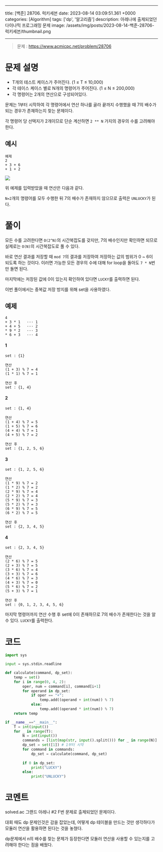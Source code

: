 

---
title: [백준] 28706. 럭키세븐
date: 2023-08-14 03:09:51.361 +0000
categories: [Algorithm]
tags: ['dp', '알고리즘']
description: 아레나에 출제되었던 다이나믹 프로그래밍 문제
image: /assets/img/posts/2023-08-14-백준-28706-럭키세븐/thumbnail.png

---

> 문제 : https://www.acmicpc.net/problem/28706

# 문제 설명

- T개의 테스트 케이스가 주어진다. (1 ≤ T ≤ 10,000)
- 각 테이스 케이스 별로 N개의 명령어가 주어진다. (1 ≤ N ≤ 200,000)
- 각 명령어는 2개의 연산으로 구성되어있다.

문제는 1부터 시작하여 각 명령어에서 연산 하나를 골라 끝까지 수행했을 때 7의 배수가 되는 경우가 존재하는지 찾는 문제이다.

각 명령어 당 선택지가 2개이므로 단순 계산하면 `2 ** N` 가지의 경우의 수를 고려해야한다.

## 예시

```
예제
2
+ 3 + 6
+ 1 + 2
```

![](/assets/img/posts/2023-08-14-백준-28706-럭키세븐/img0.png)

위 예제를 입력받았을 때 연산은 다음과 같다.

`N=2`개의 명령어를 모두 수행한 뒤 7의 배수가 존재하지 않으므로 출력은 `UNLUCKY`가 된다.

# 풀이

모든 수를 고려한다면 `O(2^N)`의 시간복잡도를 갖지만, 
7의 배수인지만 확인하면 되므로 실제로는 `O(N)`의 시간복잡도로 풀 수 있다.

바로 연산 결과를 저장할 때 `mod 7`의 결과를 저장하여 저장하는 값의 범위가 0 ~ 6이 되도록 하는 것이다.
이러면 가능한 모든 경우의 수에 대해 for loop을 돌아도 `7 * N`번만 돌면 된다.

마지막에는 저장된 값에 0이 있는지 확인하여 있다면 `LUCKY`를 출력하면 된다.

이번 풀이에서는 중복값 저장 방지를 위해 set을 사용하였다.

## 예제

```
4
+ 3 * 1   ··· 1
+ 4 + 5   ··· 2
* 9 * 2   ··· 3
* 6 + 3   ··· 4
```

#### 1
```
set : {1}

연산
(1 + 3) % 7 = 4
(1 * 1) % 7 = 1

연산 후
set : {1, 4}
```

#### 2
```
set : {1, 4}

연산
(1 + 4) % 7 = 5
(1 + 5) % 7 = 6
(4 + 4) % 7 = 1
(4 + 5) % 7 = 2

연산 후
set : {1, 2, 5, 6}
```

#### 3
```
set : {1, 2, 5, 6}

연산
(1 * 9) % 7 = 2
(1 * 2) % 7 = 2
(2 * 9) % 7 = 4
(2 * 2) % 7 = 4
(5 * 9) % 7 = 3
(5 * 2) % 7 = 3
(6 * 9) % 7 = 5
(6 * 2) % 7 = 5

연산 후
set : {2, 3, 4, 5}
```

#### 4
```
set : {2, 3, 4, 5}

연산
(2 * 6) % 7 = 5
(2 + 3) % 7 = 5
(3 * 6) % 7 = 4
(3 + 3) % 7 = 6
(4 * 6) % 7 = 3
(4 + 3) % 7 = 0
(5 * 6) % 7 = 2
(5 + 3) % 7 = 1

연산 후
set : {0, 1, 2, 3, 4, 5, 6}
```

마지막 명령어까지 연산 수행 후 set에 0이 존재하므로 7의 배수가 존재한다는 것을 알 수 있다.
`LUCKY`를 출력한다.

# 코드

```python
import sys

input = sys.stdin.readline

def calculate(command, dp_set):
    temp = set()
    for i in range(0, 4, 2):
        oper, num = command[i], command[i+1]
        for operand in dp_set:
            if oper == "+":
                temp.add((operand + int(num)) % 7)
            else:
                temp.add((operand * int(num)) % 7)
    return temp

if __name__=="__main__":
    T = int(input())
    for _ in range(T):
        N = int(input())
        commands = [list(map(str, input().split())) for _ in range(N)]
        dp_set = set([1]) # 1부터 시작
        for command in commands:
            dp_set = calculate(command, dp_set)
            
        if 0 in dp_set:
            print("LUCKY")
        else:
            print("UNLUCKY")
```

# 코멘트

solved.ac 그랜드 아레나 #2 F번 문제로 출제되었던 문제이다.

대회 때도 dp 문제인것은 감을 잡았는데, 어떻게 dp 테이블을 만드는 것만 생각하다가 모듈러 연산을 활용하면 된다는 것을 놓쳤다.

dp문제에서 n의 배수를 찾는 문제가 등장한다면 모듈러 연산을 사용할 수 있는지를 고려해야 한다는 점을 배웠다.

        
